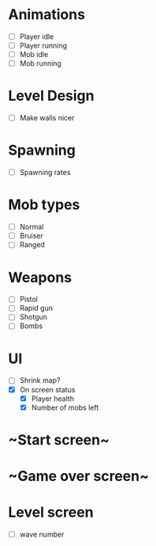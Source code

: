 # Animations
  - [ ] Player idle
  - [ ] Player running
  - [ ] Mob idle
  - [ ] Mob running

# Level Design
  - [ ] Make walls nicer

# Spawning
  - [ ] Spawning rates

# Mob types
  - [ ] Normal
  - [ ] Bruiser
  - [ ] Ranged

# Weapons
  - [ ] Pistol
  - [ ] Rapid gun
  - [ ] Shotgun
  - [ ] Bombs

# UI
  - [ ] Shrink map?
  - [x] On screen status
    - [x] Player health
    - [x] Number of mobs left

# ~Start screen~

# ~Game over screen~

# Level screen
- [ ] wave number
